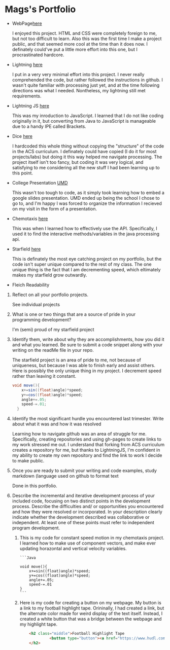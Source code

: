 # Mags's Portfolio
* WebPage[here](https://nmags7.github.io/testWeb/NickMags/NickMagnuson.html)
    <p>I enjoyed this project. HTML and CSS were completely foreign to me, but not too difficult to learn. Also this was the first time I make a project public, and that seemed more cool at the time than it does now. I definately could've put a little more effort into this one, but I procrastinated hardcore.</p>
* Lightning [here](https://nmags7.github.io/lightning2/)
    <p>I put in a very very minimal effort into this project. I never really comprehended the code, but rather followed the instructions in github. I wasn't quite familiar with processing just yet, and at the time following directions was what I needed. Nontheless, my lightning still met requirements. </p>
* Lightning JS [here](https://nmags7.github.io/LightningJS/magsJS/)
    <p>This was my inroduction to JavaScript. I learned that I do not like coding originally in it, but converting from Java to JavaScript is manageable due to a handy IPE called Brackets.</p>
* Dice [here](https://nmags7.github.io/dice/)
    <p>I hardcoded this whole thing without copying the "structure" of the code in the ACS curriculum. I definately could have copied (I do it for most projects/labs) but doing it this way helped me navigate processing. The project itself isn't too fancy, but coding it was very logical, and satisfying to me considering all the new stuff I had been learning up to this point. </p>
* College Presentation [UMD](https://nmags7.github.io/testWeb/NickMags/umd.html)
    <p>This wasn't too tough to code, as it simply took learning how to embed a google slides presentation. UMD ended up being the school I chose to go to, and I'm happy I was forced to organize the information I recieved on my visit in the form of a presentation. </p>
* Chemotaxis [here](https://nmags7.github.io/chemotaxis/)
    <p>This was when I learned how to effectively use the API. Specifically, I used it to find the interactive methods/variables in the java processing api.</p>
* Starfield [here](https://nmags7.github.io/starfield5)
    <p>This is definately the most eye catching project on my portfolio, but the code isn't super unique compared to the rest of my class. The one unique thing is the fact that I am decrementing speed, which eltimately makes my starfield grow outwardly.</p>
* Fleich Readability 

<body>
<ol>
  <li>Reflect on all your portfolio projects. </li>
  
  
  <Enter> <p>See individual projects</p>
  <li> What is one or two things that are a source of pride in your programming development? </li>
  
  
  <Enter> <p>I'm (semi) proud of my starfield project</p>
    
  <li>Identify them, write about why they are accomplishments, how you did it and what you learned.  Be sure to submit a code snippet along with your writing on the readMe file in your repo.</li>


<Enter> <p>The starfield project is an area of pride to me, not because of uniqueness, but because I was able to finish early and assist others. Here is possibly the only unique thing in my project. I decrement speed rather than leaving it constant.</p>
    
    
```Java
void move(){
    x+=sin((float)angle)*speed;
    y+=cos((float)angle)*speed;
    angle+=.05;
    speed-=.01;
  }
```
    
    
<li>Identify the most significant hurdle you encountered last trimester.  Write about what it was and how it was resolved </li>
    

<Enter> <p>Learning how to navigate github was an area of struggle for me. Specifically, creating repositories and using gh-pages to create links to my work stressed me out. I understand that forking from ACS curriculum creates a repository for me, but thanks to LightningJS, I'm confident in my ability to create my own repository and find the link to work I decide to make public. </p>

 <li>Once you are ready to submit your writing and code examples, study markdown (language used on github to format text </li>
 
 
 <Enter> <p>Done in this portfolio.</p>

<li>Describe the incremental and iterative development process of your included code, focusing on two distinct points in the development process. Describe the difficulties and/ or opportunities you encountered and how they were resolved or incorporated. In your description clearly indicate whether the development described was collaborative or independent. At least one of these points must refer to independent program development.</li>


<Enter> <ol>
<li> <p>This is my code for constant speed motion in my chemotaxis project. I learned how to make use of component vectors, and make ever updating horazontal and vertical velocity variables. </p> </li>
    
    
    ```Java
    
    void move(){
        x+=sin((float)angle)*speed;
        y+=cos((float)angle)*speed;
        angle+=.05;
        speed-=.01
    }
    ```

<li><p>Here is my code for creating a button on my webpage. My button is a link to my football highlight tape. Orininally, I had created a link, but the alternate color made for weird display of the text itself. Instead, I created a white button that was a bridge between the webpage and my highlight tape.</p></li>


```HTML
    <h2 class="middle">Football Highlight Tape
             <button type="button"><a href="https://www.hudl.com/video/3/7367880/59f54c81a019c31bb4e882c9">here</a></button>
    </h2>
    
```


</ol>

</ol>

</body>



